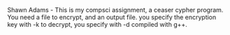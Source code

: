 Shawn Adams - This is my compsci assignment, a ceaser cypher program.
You need a file to encrypt, and an output file. 
you specify the encryption key with -k 
to decrypt, you specify with -d 
compiled with g++. 

